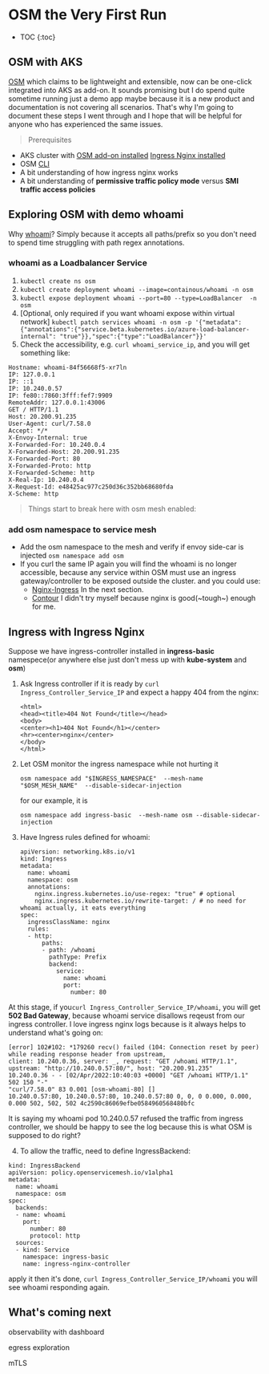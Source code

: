 # OSM the Very First Run
* TOC
{:toc}
## OSM with AKS
[OSM](https://github.com/openservicemesh/osm) which claims to be lightweight and extensible, now can be one-click integrated into AKS as add-on.
It sounds promising but I do spend quite sometime running just a demo app maybe because it is a new product and documentation is not covering all scenarios. 
That's why I'm going to document these steps I went through and I hope that will be helpful for anyone who has experienced the same issues.

>Prerequisites

- AKS cluster with 
    [OSM add-on installed](https://docs.microsoft.com/en-us/azure/aks/open-service-mesh-deploy-addon-az-cli)
    [Ingress Nginx installed](https://docs.microsoft.com/en-us/azure/aks/ingress-basic?tabs=azure-cli#basic-configuration)
- OSM [CLI](https://release-v1-0.docs.openservicemesh.io/docs/guides/cli/)
- A bit understanding of how ingress nginx works
- A bit understanding of **permissive traffic policy mode** versus **SMI traffic access policies**

## Exploring OSM with demo whoami
Why [whoami](https://hub.docker.com/r/containous/whoami)? Simply because it accepts all paths/prefix so you don't need to spend time struggling with path regex annotations. 

### whoami as a Loadbalancer Service
1. `kubectl create ns osm`
2. `kubectl create deployment whoami --image=containous/whoami -n osm`
3. `kubectl expose deployment whoami --port=80 --type=LoadBalancer  -n osm` 
4. [Optional, only required if you want whoami expose within virtual network] `kubectl patch services whoami -n osm -p '{"metadata":{"annotations":{"service.beta.kubernetes.io/azure-load-balancer-internal": "true"}},"spec":{"type":"LoadBalancer"}}'`
5. Check the accessibility, e.g. `curl whoami_service_ip`, and you will get something like:
```
Hostname: whoami-84f56668f5-xr7ln
IP: 127.0.0.1
IP: ::1
IP: 10.240.0.57
IP: fe80::7860:3fff:fef7:9909
RemoteAddr: 127.0.0.1:43006
GET / HTTP/1.1
Host: 20.200.91.235
User-Agent: curl/7.58.0
Accept: */*
X-Envoy-Internal: true
X-Forwarded-For: 10.240.0.4
X-Forwarded-Host: 20.200.91.235
X-Forwarded-Port: 80
X-Forwarded-Proto: http
X-Forwarded-Scheme: http
X-Real-Ip: 10.240.0.4
X-Request-Id: e48425ac977c250d36c352bb68680fda
X-Scheme: http
```

>Things start to break here with osm mesh enabled:
### add osm namespace to service mesh
- Add the osm namespace to the mesh and verify if envoy side-car is injected
`osm namespace add osm`
- If you curl the same IP again you will find the whoami is no longer accessible, because any service within OSM must use an ingress gateway/controller to be exposed outside the cluster. and you could use:
  - [Nginx-Ingress](https://release-v1-0.docs.openservicemesh.io/docs/demos/ingress_k8s_nginx/) In the next section.
  - [Contour](https://release-v1-0.docs.openservicemesh.io/docs/demos/ingress_contour/) I didn't try myself because nginx is good(~tough~) enough for me.

## Ingress with Ingress Nginx
Suppose we have ingress-controller installed in **ingress-basic** namespece(or anywhere else just don't mess up with **kube-system** and **osm**)

1. Ask Ingress controller if it is ready by
   `curl Ingress_Controller_Service_IP` and expect a happy 404 from the nginx:
    ```
    <html>
    <head><title>404 Not Found</title></head>
    <body>
    <center><h1>404 Not Found</h1></center>
    <hr><center>nginx</center>
    </body>
    </html>
    ```
2. Let OSM monitor the ingress namespace while not hurting it
    
    `osm namespace add "$INGRESS_NAMESPACE"  --mesh-name "$OSM_MESH_NAME"  --disable-sidecar-injection`

    for our example, it is 
    
    `osm namespace add ingress-basic  --mesh-name osm --disable-sidecar-injection`
3. Have Ingress rules defined for whoami:

    ```
    apiVersion: networking.k8s.io/v1
    kind: Ingress
    metadata:
      name: whoami
      namespace: osm
      annotations:
        nginx.ingress.kubernetes.io/use-regex: "true" # optional
        nginx.ingress.kubernetes.io/rewrite-target: / # no need for whoami actually, it eats everything
    spec:
      ingressClassName: nginx
      rules:
      - http:
          paths:
          - path: /whoami
            pathType: Prefix
            backend:
              service:
                name: whoami
                port:
                  number: 80
    ```
At this stage, if you`curl Ingress_Controller_Service_IP/whoami`, you will get **502 Bad Gateway**, because whoami service disallows reqeust from our ingress controller.
I love ingress nginx logs because is it always helps to understand what's going on:

```
[error] 102#102: *179260 recv() failed (104: Connection reset by peer) while reading response header from upstream, 
client: 10.240.0.36, server: _, request: "GET /whoami HTTP/1.1", upstream: "http://10.240.0.57:80/", host: "20.200.91.235"
10.240.0.36 - - [02/Apr/2022:10:40:03 +0000] "GET /whoami HTTP/1.1" 502 150 "-" 
"curl/7.58.0" 83 0.001 [osm-whoami-80] [] 
10.240.0.57:80, 10.240.0.57:80, 10.240.0.57:80 0, 0, 0 0.000, 0.000, 0.000 502, 502, 502 4c2590c86069efbe0584960568480bfc
```
It is saying my whoami pod 10.240.0.57 refused the traffic from ingress controller, we should be happy to see the log because this is what OSM is supposed to do right?

4. To allow the traffic, need to define IngressBackend:
```
kind: IngressBackend
apiVersion: policy.openservicemesh.io/v1alpha1
metadata:
  name: whoami
  namespace: osm
spec:  
  backends:  
  - name: whoami  
    port:
      number: 80 
      protocol: http
  sources:
  - kind: Service
    namespace: ingress-basic
    name: ingress-nginx-controller
```

apply it then it's done,  `curl Ingress_Controller_Service_IP/whoami` you will see whoami responding again.

## What's coming next
observability with dashboard

egress exploration

mTLS
